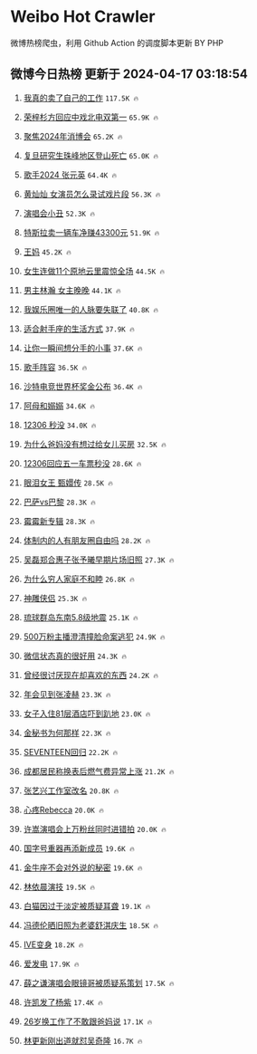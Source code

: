 # Weibo Hot Crawler 



微博热榜爬虫，利用 Github Action 的调度脚本更新 BY PHP 


## 微博今日热榜 更新于 2024-04-17 03:18:54 
1. [我真的卖了自己的工作](https://s.weibo.com/weibo?q=%23%E6%88%91%E7%9C%9F%E7%9A%84%E5%8D%96%E4%BA%86%E8%87%AA%E5%B7%B1%E7%9A%84%E5%B7%A5%E4%BD%9C%23&t=31&band_rank=1&Refer=top) `117.5K 🔥` 

1. [荣梓杉方回应中戏北电双第一](https://s.weibo.com/weibo?q=%23%E8%8D%A3%E6%A2%93%E6%9D%89%E6%96%B9%E5%9B%9E%E5%BA%94%E4%B8%AD%E6%88%8F%E5%8C%97%E7%94%B5%E5%8F%8C%E7%AC%AC%E4%B8%80%23&t=31&band_rank=2&Refer=top) `65.9K 🔥` 

1. [聚焦2024年消博会](https://s.weibo.com/weibo?q=%23%E8%81%9A%E7%84%A62024%E5%B9%B4%E6%B6%88%E5%8D%9A%E4%BC%9A%23&t=31&band_rank=3&Refer=top) `65.2K 🔥` 

1. [复旦研究生珠峰地区登山死亡](https://s.weibo.com/weibo?q=%23%E5%A4%8D%E6%97%A6%E7%A0%94%E7%A9%B6%E7%94%9F%E7%8F%A0%E5%B3%B0%E5%9C%B0%E5%8C%BA%E7%99%BB%E5%B1%B1%E6%AD%BB%E4%BA%A1%23&t=31&band_rank=4&Refer=top) `65.0K 🔥` 

1. [歌手2024 张元英](https://s.weibo.com/weibo?q=%E6%AD%8C%E6%89%8B2024%20%E5%BC%A0%E5%85%83%E8%8B%B1&t=31&band_rank=5&Refer=top) `64.4K 🔥` 

1. [黄灿灿 女演员怎么录试戏片段](https://s.weibo.com/weibo?q=%E9%BB%84%E7%81%BF%E7%81%BF%20%E5%A5%B3%E6%BC%94%E5%91%98%E6%80%8E%E4%B9%88%E5%BD%95%E8%AF%95%E6%88%8F%E7%89%87%E6%AE%B5&t=31&band_rank=6&Refer=top) `56.3K 🔥` 

1. [演唱会小丑](https://s.weibo.com/weibo?q=%E6%BC%94%E5%94%B1%E4%BC%9A%E5%B0%8F%E4%B8%91&t=31&band_rank=7&Refer=top) `52.3K 🔥` 

1. [特斯拉卖一辆车净赚43300元](https://s.weibo.com/weibo?q=%23%E7%89%B9%E6%96%AF%E6%8B%89%E5%8D%96%E4%B8%80%E8%BE%86%E8%BD%A6%E5%87%80%E8%B5%9A43300%E5%85%83%23&t=31&band_rank=8&Refer=top) `51.9K 🔥` 

1. [王妈](https://s.weibo.com/weibo?q=%E7%8E%8B%E5%A6%88&t=31&band_rank=9&Refer=top) `45.2K 🔥` 

1. [女生连做11个原地云里震惊全场](https://s.weibo.com/weibo?q=%23%E5%A5%B3%E7%94%9F%E8%BF%9E%E5%81%9A11%E4%B8%AA%E5%8E%9F%E5%9C%B0%E4%BA%91%E9%87%8C%E9%9C%87%E6%83%8A%E5%85%A8%E5%9C%BA%23&t=31&band_rank=10&Refer=top) `44.5K 🔥` 

1. [男主林瀚 女主晚晚](https://s.weibo.com/weibo?q=%E7%94%B7%E4%B8%BB%E6%9E%97%E7%80%9A%20%E5%A5%B3%E4%B8%BB%E6%99%9A%E6%99%9A&t=31&band_rank=11&Refer=top) `44.1K 🔥` 

1. [我娱乐圈唯一的人脉要失联了](https://s.weibo.com/weibo?q=%23%E6%88%91%E5%A8%B1%E4%B9%90%E5%9C%88%E5%94%AF%E4%B8%80%E7%9A%84%E4%BA%BA%E8%84%89%E8%A6%81%E5%A4%B1%E8%81%94%E4%BA%86%23&t=31&band_rank=12&Refer=top) `40.8K 🔥` 

1. [适合射手座的生活方式](https://s.weibo.com/weibo?q=%23%E9%80%82%E5%90%88%E5%B0%84%E6%89%8B%E5%BA%A7%E7%9A%84%E7%94%9F%E6%B4%BB%E6%96%B9%E5%BC%8F%23&t=31&band_rank=13&Refer=top) `37.9K 🔥` 

1. [让你一瞬间想分手的小事](https://s.weibo.com/weibo?q=%E8%AE%A9%E4%BD%A0%E4%B8%80%E7%9E%AC%E9%97%B4%E6%83%B3%E5%88%86%E6%89%8B%E7%9A%84%E5%B0%8F%E4%BA%8B&t=31&band_rank=14&Refer=top) `37.6K 🔥` 

1. [歌手阵容](https://s.weibo.com/weibo?q=%E6%AD%8C%E6%89%8B%E9%98%B5%E5%AE%B9&t=31&band_rank=15&Refer=top) `36.5K 🔥` 

1. [沙特电竞世界杯奖金公布](https://s.weibo.com/weibo?q=%23%E6%B2%99%E7%89%B9%E7%94%B5%E7%AB%9E%E4%B8%96%E7%95%8C%E6%9D%AF%E5%A5%96%E9%87%91%E5%85%AC%E5%B8%83%23&t=31&band_rank=16&Refer=top) `36.4K 🔥` 

1. [阿母和嫋嫋](https://s.weibo.com/weibo?q=%23%E9%98%BF%E6%AF%8D%E5%92%8C%E5%AB%8B%E5%AB%8B%23&t=31&band_rank=17&Refer=top) `34.6K 🔥` 

1. [12306 秒没](https://s.weibo.com/weibo?q=12306%20%E7%A7%92%E6%B2%A1&t=31&band_rank=18&Refer=top) `34.0K 🔥` 

1. [为什么爸妈没有想过给女儿买房](https://s.weibo.com/weibo?q=%23%E4%B8%BA%E4%BB%80%E4%B9%88%E7%88%B8%E5%A6%88%E6%B2%A1%E6%9C%89%E6%83%B3%E8%BF%87%E7%BB%99%E5%A5%B3%E5%84%BF%E4%B9%B0%E6%88%BF%23&t=31&band_rank=19&Refer=top) `32.5K 🔥` 

1. [12306回应五一车票秒没](https://s.weibo.com/weibo?q=%2312306%E5%9B%9E%E5%BA%94%E4%BA%94%E4%B8%80%E8%BD%A6%E7%A5%A8%E7%A7%92%E6%B2%A1%23&t=31&band_rank=20&Refer=top) `28.6K 🔥` 

1. [眼泪女王 甄嬛传](https://s.weibo.com/weibo?q=%E7%9C%BC%E6%B3%AA%E5%A5%B3%E7%8E%8B%20%E7%94%84%E5%AC%9B%E4%BC%A0&t=31&band_rank=21&Refer=top) `28.5K 🔥` 

1. [巴萨vs巴黎](https://s.weibo.com/weibo?q=%23%E5%B7%B4%E8%90%A8vs%E5%B7%B4%E9%BB%8E%23&t=31&band_rank=22&Refer=top) `28.3K 🔥` 

1. [霉霉新专辑](https://s.weibo.com/weibo?q=%E9%9C%89%E9%9C%89%E6%96%B0%E4%B8%93%E8%BE%91&t=31&band_rank=23&Refer=top) `28.3K 🔥` 

1. [体制内的人有朋友圈自由吗](https://s.weibo.com/weibo?q=%23%E4%BD%93%E5%88%B6%E5%86%85%E7%9A%84%E4%BA%BA%E6%9C%89%E6%9C%8B%E5%8F%8B%E5%9C%88%E8%87%AA%E7%94%B1%E5%90%97%23&t=31&band_rank=24&Refer=top) `28.2K 🔥` 

1. [吴磊郑合惠子张予曦早期片场旧照](https://s.weibo.com/weibo?q=%23%E5%90%B4%E7%A3%8A%E9%83%91%E5%90%88%E6%83%A0%E5%AD%90%E5%BC%A0%E4%BA%88%E6%9B%A6%E6%97%A9%E6%9C%9F%E7%89%87%E5%9C%BA%E6%97%A7%E7%85%A7%23&t=31&band_rank=25&Refer=top) `27.3K 🔥` 

1. [为什么穷人家庭不和睦](https://s.weibo.com/weibo?q=%23%E4%B8%BA%E4%BB%80%E4%B9%88%E7%A9%B7%E4%BA%BA%E5%AE%B6%E5%BA%AD%E4%B8%8D%E5%92%8C%E7%9D%A6%23&t=31&band_rank=26&Refer=top) `26.8K 🔥` 

1. [神雕侠侣](https://s.weibo.com/weibo?q=%E7%A5%9E%E9%9B%95%E4%BE%A0%E4%BE%A3&t=31&band_rank=27&Refer=top) `25.3K 🔥` 

1. [琉球群岛东南5.8级地震](https://s.weibo.com/weibo?q=%E7%90%89%E7%90%83%E7%BE%A4%E5%B2%9B%E4%B8%9C%E5%8D%975.8%E7%BA%A7%E5%9C%B0%E9%9C%87&t=31&band_rank=28&Refer=top) `25.1K 🔥` 

1. [500万粉主播澄清撞脸命案逃犯](https://s.weibo.com/weibo?q=%23500%E4%B8%87%E7%B2%89%E4%B8%BB%E6%92%AD%E6%BE%84%E6%B8%85%E6%92%9E%E8%84%B8%E5%91%BD%E6%A1%88%E9%80%83%E7%8A%AF%23&t=31&band_rank=29&Refer=top) `24.9K 🔥` 

1. [微信状态真的很好用](https://s.weibo.com/weibo?q=%23%E5%BE%AE%E4%BF%A1%E7%8A%B6%E6%80%81%E7%9C%9F%E7%9A%84%E5%BE%88%E5%A5%BD%E7%94%A8%23&t=31&band_rank=30&Refer=top) `24.3K 🔥` 

1. [曾经很讨厌现在却喜欢的东西](https://s.weibo.com/weibo?q=%23%E6%9B%BE%E7%BB%8F%E5%BE%88%E8%AE%A8%E5%8E%8C%E7%8E%B0%E5%9C%A8%E5%8D%B4%E5%96%9C%E6%AC%A2%E7%9A%84%E4%B8%9C%E8%A5%BF%23&t=31&band_rank=31&Refer=top) `24.2K 🔥` 

1. [年会见到张凌赫](https://s.weibo.com/weibo?q=%E5%B9%B4%E4%BC%9A%E8%A7%81%E5%88%B0%E5%BC%A0%E5%87%8C%E8%B5%AB&t=31&band_rank=32&Refer=top) `23.3K 🔥` 

1. [女子入住81层酒店吓到趴地](https://s.weibo.com/weibo?q=%23%E5%A5%B3%E5%AD%90%E5%85%A5%E4%BD%8F81%E5%B1%82%E9%85%92%E5%BA%97%E5%90%93%E5%88%B0%E8%B6%B4%E5%9C%B0%23&t=31&band_rank=33&Refer=top) `23.0K 🔥` 

1. [金秘书为何那样](https://s.weibo.com/weibo?q=%E9%87%91%E7%A7%98%E4%B9%A6%E4%B8%BA%E4%BD%95%E9%82%A3%E6%A0%B7&t=31&band_rank=34&Refer=top) `22.3K 🔥` 

1. [SEVENTEEN回归](https://s.weibo.com/weibo?q=SEVENTEEN%E5%9B%9E%E5%BD%92&t=31&band_rank=35&Refer=top) `22.2K 🔥` 

1. [成都居民称换表后燃气费异常上涨](https://s.weibo.com/weibo?q=%23%E6%88%90%E9%83%BD%E5%B1%85%E6%B0%91%E7%A7%B0%E6%8D%A2%E8%A1%A8%E5%90%8E%E7%87%83%E6%B0%94%E8%B4%B9%E5%BC%82%E5%B8%B8%E4%B8%8A%E6%B6%A8%23&t=31&band_rank=36&Refer=top) `21.2K 🔥` 

1. [张艺兴工作室改名](https://s.weibo.com/weibo?q=%E5%BC%A0%E8%89%BA%E5%85%B4%E5%B7%A5%E4%BD%9C%E5%AE%A4%E6%94%B9%E5%90%8D&t=31&band_rank=37&Refer=top) `20.8K 🔥` 

1. [心疼Rebecca](https://s.weibo.com/weibo?q=%23%E5%BF%83%E7%96%BCRebecca%23&t=31&band_rank=38&Refer=top) `20.0K 🔥` 

1. [许嵩演唱会上万粉丝同时进错拍](https://s.weibo.com/weibo?q=%23%E8%AE%B8%E5%B5%A9%E6%BC%94%E5%94%B1%E4%BC%9A%E4%B8%8A%E4%B8%87%E7%B2%89%E4%B8%9D%E5%90%8C%E6%97%B6%E8%BF%9B%E9%94%99%E6%8B%8D%23&t=31&band_rank=39&Refer=top) `20.0K 🔥` 

1. [国字号重器再添新成员](https://s.weibo.com/weibo?q=%23%E5%9B%BD%E5%AD%97%E5%8F%B7%E9%87%8D%E5%99%A8%E5%86%8D%E6%B7%BB%E6%96%B0%E6%88%90%E5%91%98%23&t=31&band_rank=40&Refer=top) `19.6K 🔥` 

1. [金牛座不会对外说的秘密](https://s.weibo.com/weibo?q=%23%E9%87%91%E7%89%9B%E5%BA%A7%E4%B8%8D%E4%BC%9A%E5%AF%B9%E5%A4%96%E8%AF%B4%E7%9A%84%E7%A7%98%E5%AF%86%23&t=31&band_rank=41&Refer=top) `19.6K 🔥` 

1. [林依晨演技](https://s.weibo.com/weibo?q=%E6%9E%97%E4%BE%9D%E6%99%A8%E6%BC%94%E6%8A%80&t=31&band_rank=42&Refer=top) `19.5K 🔥` 

1. [白猫因过于淡定被质疑耳聋](https://s.weibo.com/weibo?q=%E7%99%BD%E7%8C%AB%E5%9B%A0%E8%BF%87%E4%BA%8E%E6%B7%A1%E5%AE%9A%E8%A2%AB%E8%B4%A8%E7%96%91%E8%80%B3%E8%81%8B&t=31&band_rank=43&Refer=top) `19.1K 🔥` 

1. [冯德伦晒旧照为老婆舒淇庆生](https://s.weibo.com/weibo?q=%23%E5%86%AF%E5%BE%B7%E4%BC%A6%E6%99%92%E6%97%A7%E7%85%A7%E4%B8%BA%E8%80%81%E5%A9%86%E8%88%92%E6%B7%87%E5%BA%86%E7%94%9F%23&t=31&band_rank=44&Refer=top) `18.5K 🔥` 

1. [IVE变身](https://s.weibo.com/weibo?q=IVE%E5%8F%98%E8%BA%AB&t=31&band_rank=45&Refer=top) `18.2K 🔥` 

1. [爱发电](https://s.weibo.com/weibo?q=%E7%88%B1%E5%8F%91%E7%94%B5&t=31&band_rank=46&Refer=top) `17.9K 🔥` 

1. [薛之谦演唱会眼镜哥被质疑系策划](https://s.weibo.com/weibo?q=%23%E8%96%9B%E4%B9%8B%E8%B0%A6%E6%BC%94%E5%94%B1%E4%BC%9A%E7%9C%BC%E9%95%9C%E5%93%A5%E8%A2%AB%E8%B4%A8%E7%96%91%E7%B3%BB%E7%AD%96%E5%88%92%23&t=31&band_rank=47&Refer=top) `17.5K 🔥` 

1. [许凯发了杨紫](https://s.weibo.com/weibo?q=%23%E8%AE%B8%E5%87%AF%E5%8F%91%E4%BA%86%E6%9D%A8%E7%B4%AB%23&t=31&band_rank=48&Refer=top) `17.4K 🔥` 

1. [26岁换工作了不敢跟爸妈说](https://s.weibo.com/weibo?q=%2326%E5%B2%81%E6%8D%A2%E5%B7%A5%E4%BD%9C%E4%BA%86%E4%B8%8D%E6%95%A2%E8%B7%9F%E7%88%B8%E5%A6%88%E8%AF%B4%23&t=31&band_rank=49&Refer=top) `17.1K 🔥` 

1. [林更新刚出道就怼吴奇隆](https://s.weibo.com/weibo?q=%23%E6%9E%97%E6%9B%B4%E6%96%B0%E5%88%9A%E5%87%BA%E9%81%93%E5%B0%B1%E6%80%BC%E5%90%B4%E5%A5%87%E9%9A%86%23&t=31&band_rank=50&Refer=top) `16.7K 🔥` 


